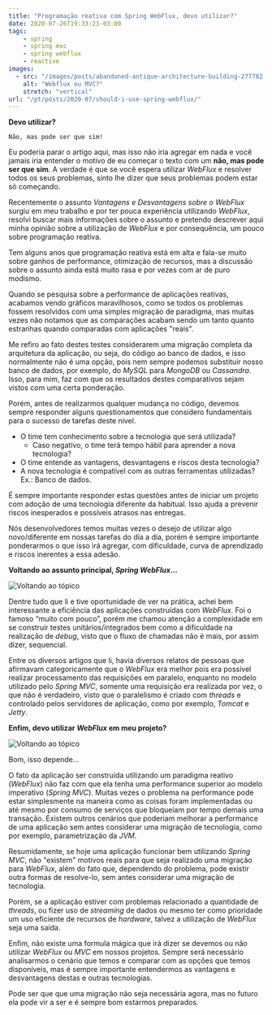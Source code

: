 ```yaml
---
title: "Programação reativa com Spring WebFlux, devo utilizar?"
date: 2020-07-26T19:33:23-03:00
tags:
    - spring
    - spring mvc
    - spring webflux
    - reactive
images: 
  - src: "/images/posts/abandoned-antique-architecture-building-277782.jpg"
    alt: "Webflux ou MVC?"
    stretch: "vertical"
url: "/pt/posts/2020-07/should-i-use-spring-webflux/"
---
```


**Devo utilizar?**

    Não, mas pode ser que sim!

Eu poderia parar o artigo aqui, mas isso não iria agregar em nada e você jamais iria entender o motivo de eu começar o texto com um **não, mas pode ser que sim**. A verdade é que se você espera utilizar *WebFlux* e resolver todos os seus problemas, sinto lhe dizer que seus problemas podem estar só começando.

Recentemente o assunto *Vantagens e Desvantagens sobre o WebFlux* surgiu em meu trabalho e por ter pouca experiência utilizando *WebFlux*, resolvi buscar mais informações sobre o assunto e pretendo descrever aqui minha opinião sobre a utilização de *WebFlux* e por consequência, um pouco sobre programação reativa.

Tem alguns anos que programação reativa está em alta e fala-se muito sobre ganhos de performance, otimização de recursos, mas a discussão sobre o assunto ainda está muito rasa e por vezes com ar de puro modismo.

Quando se pesquisa sobre a performance de aplicações reativas, acabamos vendo gráficos maravilhosos, como se todos os problemas fossem resolvidos com uma simples migração de paradigma, mas muitas vezes não notamos que as comparações acabam sendo um tanto quanto estranhas quando comparadas com aplicações "reais".

Me refiro ao fato destes testes considerarem uma migração completa da arquitetura da aplicação, ou seja, do código ao banco de dados, e isso normalmente não é uma opção, pois nem sempre podemos substituir nosso banco de dados, por exemplo, do *MySQL* para *MongoDB* ou *Cassandra*. Isso, para mim, faz com que os resultados destes comparativos sejam vistos com uma certa ponderação.

Porém, antes de realizarmos qualquer mudança no código, devemos sempre responder alguns questionamentos que considero fundamentais para o sucesso de tarefas deste nível.

* O time tem conhecimento sobre a tecnologia que será utilizada?
  * Caso negativo, o time terá tempo hábil para aprender a nova tecnologia?
* O time entende as vantagens, desvantagens e riscos desta tecnologia?
* A nova tecnologia é compatível com as outras ferramentas utilizadas? Ex.: Banco de dados.

É sempre importante responder estas questões antes de iniciar um projeto com adoção de uma tecnologia diferente da habitual. Isso ajuda a prevenir riscos inesperados e possíveis atrasos nas entregas.

Nós desenvolvedores temos muitas vezes o desejo de utilizar algo novo/diferente em nossas tarefas do dia a dia, porém é sempre importante ponderarmos o que isso irá agregar, com dificuldade, curva de aprendizado e riscos inerentes a essa adesão.

**Voltando ao assunto principal, *Spring WebFlux*...**

![Voltando ao tópico](/images/posts/green-typewriter-on-brown-wooden-table-4052198.jpg#center)

Dentre tudo que li e tive oportunidade de ver na prática, achei bem interessante a eficiência das aplicações construídas com *WebFlux*. Foi o famoso “muito com pouco”, porém me chamou atenção a complexidade em se construir testes unitários/integrados bem como a dificuldade na realização de *debug*, visto que o fluxo de chamadas não é mais, por assim dizer, sequencial.

Entre os diversos artigos que li, havia diversos relatos de pessoas que afirmavam categoricamente que o *WebFlux* era melhor pois era possível realizar processamento das requisições em paralelo, enquanto no modelo utilizado pelo *Spring MVC*, somente uma requisição era realizada por vez, o que não é verdadeiro, visto que o paralelismo é criado com *threads* e controlado pelos servidores de aplicação, como por exemplo, *Tomcat* e *Jetty*.

**Enfim, devo utilizar *WebFlux* em meu projeto?**

![Voltando ao tópico](/images/posts/banking-business-checklist-commerce-416322.jpg#center)

Bom, isso depende…

O fato da aplicação ser construída utilizando um paradigma reativo (*WebFlux*) não faz com que ela tenha uma performance superior ao modelo imperativo (*Spring MVC*). Muitas vezes o problema na performance pode estar simplesmente na maneira como as coisas foram implementadas ou até mesmo por consumo de serviços que bloqueiam por tempo demais uma transação. Existem outros cenários que poderiam melhorar a performance de uma aplicação sem antes considerar uma migração de tecnologia, como por exemplo, parametrização da *JVM*.

Resumidamente, se hoje uma aplicação funcionar bem utilizando *Spring MVC*, não "existem" motivos reais para que seja realizado uma migração para *WebFlux*, além do fato que, dependendo do problema, pode existir outra formas de resolve-lo, sem antes considerar uma migração de tecnologia.

Porém, se a aplicação estiver com problemas relacionado a quantidade de *threads*, ou fizer uso de *streaming* de dados ou mesmo ter como prioridade um uso eficiente de recursos de *hardware*, talvez a utilização de *WebFlux* seja uma saída.

Enfim, não existe uma formula mágica que irá dizer se devemos ou não utilizar *WebFlux* ou *MVC* em nossos projetos. Sempre será necessário analisarmos o cenário que temos e comparar com as opções que temos disponíveis, mas é sempre importante entendermos as vantagens e desvantagens destas e outras tecnologias.

Pode ser que que uma migração não seja necessária agora, mas no futuro ela pode vir a ser e é sempre bom estarmos preparados.

